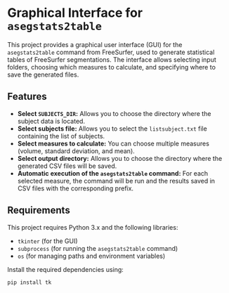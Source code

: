 # Graphical Interface for `asegstats2table`

This project provides a graphical user interface (GUI) for the `asegstats2table` command from FreeSurfer, used to generate statistical tables of FreeSurfer segmentations. The interface allows selecting input folders, choosing which measures to calculate, and specifying where to save the generated files.

## Features

- **Select `SUBJECTS_DIR`:** Allows you to choose the directory where the subject data is located.
- **Select subjects file:** Allows you to select the `listsubject.txt` file containing the list of subjects.
- **Select measures to calculate:** You can choose multiple measures (volume, standard deviation, and mean).
- **Select output directory:** Allows you to choose the directory where the generated CSV files will be saved.
- **Automatic execution of the `asegstats2table` command:** For each selected measure, the command will be run and the results saved in CSV files with the corresponding prefix.

## Requirements

This project requires Python 3.x and the following libraries:

- `tkinter` (for the GUI)
- `subprocess` (for running the `asegstats2table` command)
- `os` (for managing paths and environment variables)

Install the required dependencies using:

```bash
pip install tk

